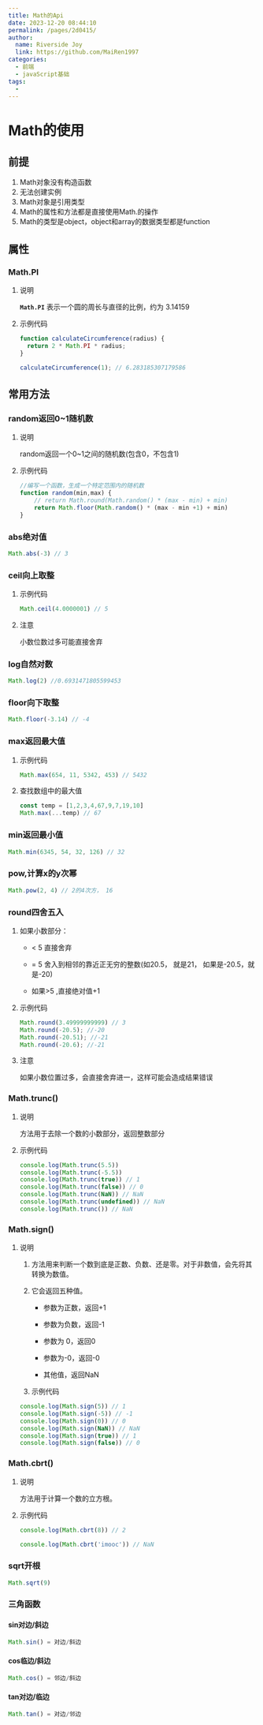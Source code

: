 ```yaml
---
title: Math的Api
date: 2023-12-20 08:44:10
permalink: /pages/2d0415/
author:
  name: Riverside Joy
  link: https://github.com/MaiRen1997
categories:
  - 前端
  - javaScript基础
tags:
  - 
---
```

# Math的使用

## 前提

1. Math对象没有构造函数
2. 无法创建实例
3. Math对象是引用类型
4. Math的属性和方法都是直接使用Math.的操作
5. Math的类型是object，object和array的数据类型都是function

## 属性

### Math.PI

1. 说明

   **`Math.PI`** 表示一个圆的周长与直径的比例，约为 3.14159

2. 示例代码

   ```js
   function calculateCircumference(radius) {
     return 2 * Math.PI * radius;
   }
   
   calculateCircumference(1); // 6.283185307179586
   ```

## 常用方法

### random返回0~1随机数

1. 说明

   random返回一个0~1之间的随机数(包含0，不包含1)

2. 示例代码

   ```js
   //编写一个函数，生成一个特定范围内的随机数
   function random(min,max) {
       // return Math.round(Math.random() * (max - min) + min)
       return Math.floor(Math.random() * (max - min +1) + min)
   }
   ```

### abs绝对值

```js
Math.abs(-3) // 3
```

### ceil向上取整

1. 示例代码

   ```js
   Math.ceil(4.0000001) // 5
   ```

2. 注意

   小数位数过多可能直接舍弃

### log自然对数

```js
Math.log(2) //0.6931471805599453
```

### floor向下取整

```js
Math.floor(-3.14) // -4
```

### max返回最大值

1. 示例代码

   ```js
   Math.max(654, 11, 5342, 453) // 5432
   ```

2. 查找数组中的最大值

   ```js
   const temp = [1,2,3,4,67,9,7,19,10]
   Math.max(...temp) // 67
   ```

### min返回最小值

```js
Math.min(6345, 54, 32, 126) // 32
```

### pow,计算x的y次幂

```js
Math.pow(2, 4) // 2的4次方， 16
```

### round四舍五入

1. 如果小数部分：

   - < 5 直接舍弃

   -  = 5 舍入到相邻的靠近正无穷的整数(如20.5， 就是21， 如果是-20.5，就是-20)


   - 如果>5 ,直接绝对值+1

2. 示例代码

   ```js
   Math.round(3.49999999999) // 3
   Math.round(-20.5); //-20
   Math.round(-20.51); //-21
   Math.round(-20.6); //-21
   ```

3. 注意

   如果小数位置过多，会直接舍弃进一，这样可能会造成结果错误

### Math.trunc()

1. 说明

   方法用于去除一个数的小数部分，返回整数部分

2. 示例代码

   ```js
   console.log(Math.trunc(5.5))
   console.log(Math.trunc(-5.5))
   console.log(Math.trunc(true)) // 1
   console.log(Math.trunc(false)) // 0
   console.log(Math.trunc(NaN)) // NaN
   console.log(Math.trunc(undefined)) // NaN
   console.log(Math.trunc()) // NaN
   ```

### Math.sign()

1. 说明

   1. 方法用来判断一个数到底是正数、负数、还是零。对于非数值，会先将其转换为数值。

   2. 它会返回五种值。

      - 参数为正数，返回+1


      - 参数为负数，返回-1


      - 参数为 0，返回0


      - 参数为-0，返回-0


      - 其他值，返回NaN

   3. 示例代码

     ```js
     console.log(Math.sign(5)) // 1
     console.log(Math.sign(-5)) // -1
     console.log(Math.sign(0)) // 0
     console.log(Math.sign(NaN)) // NaN
     console.log(Math.sign(true)) // 1
     console.log(Math.sign(false)) // 0
     ```

### Math.cbrt()

1. 说明

   方法用于计算一个数的立方根。

2. 示例代码

   ```js
   console.log(Math.cbrt(8)) // 2
   
   console.log(Math.cbrt('imooc')) // NaN
   ```

### sqrt开根

```js
Math.sqrt(9)
```

### 三角函数

#### sin对边/斜边

```js
Math.sin() = 对边/斜边
```

#### cos临边/斜边

```js
Math.cos() = 邻边/斜边
```

#### tan对边/临边

```js
Math.tan() = 对边/邻边
```
